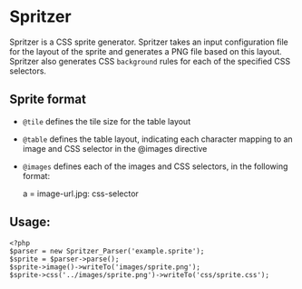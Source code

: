 # Spritzer #

Spritzer is a CSS sprite generator. Spritzer takes an input configuration file for the layout of the sprite and generates a
PNG file based on this layout. Spritzer also generates CSS `background` rules for each of the specified CSS selectors.

## Sprite format ##

* `@tile` defines the tile size for the table layout
* `@table` defines the table layout, indicating each character mapping to an image and CSS selector in the @images directive
* `@images` defines each of the images and CSS selectors, in the following format:

    a = image-url.jpg: css-selector

## Usage: ##

    <?php
    $parser = new Spritzer_Parser('example.sprite');
    $sprite = $parser->parse();
    $sprite->image()->writeTo('images/sprite.png');
    $sprite->css('../images/sprite.png')->writeTo('css/sprite.css');
    

